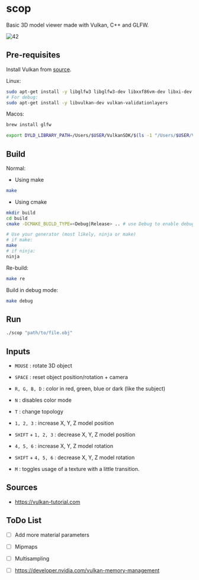 # scop

Basic 3D model viewer made with Vulkan, C++ and GLFW.

![42](https://i.ibb.co/ZcKRgJX/Virtual-Box-ubuntu-12-02-2024-15-19-50.png)

## Pre-requisites

Install Vulkan from [source](https://vulkan.lunarg.com/).

Linux:

```bash
sudo apt-get install -y libglfw3 libglfw3-dev libxxf86vm-dev libxi-dev
# For debug:
sudo apt-get install -y libvulkan-dev vulkan-validationlayers
```

Macos:

```bash
brew install glfw

export DYLD_LIBRARY_PATH=/Users/$USER/VulkanSDK/$(ls -1 "/Users/$USER/VulkanSDK" | sort -V | tail -n 1)/macOS/lib/:$DYLD_LIBRARY_PATH
```

## Build

Normal:

- Using make 
```bash
make
```
- Using cmake
```bash
mkdir build
cd build
cmake -DCMAKE_BUILD_TYPE=<Debug|Release> .. # use Debug to enable debug mode

# Use your generator (most likely, ninja or make)
# if make:
make
# if ninja:
ninja
```

Re-build:

```bash
make re
```

Build in debug mode:

```bash
make debug
```

## Run

```bash
./scop "path/to/file.obj"
```

## Inputs

- `MOUSE` : rotate 3D object

- `SPACE` : reset object position/rotation + camera

- `R, G, B, D` : color in red, green, blue or dark (like the subject)
- `N` : disables color mode

- `T` : change topology

- `1, 2, 3` : increase X, Y, Z model position

- `SHIFT` + `1, 2, 3` : decrease X, Y, Z model position

- `4, 5, 6` : increase X, Y, Z model rotation

- `SHIFT` + `4, 5, 6` : decrease X, Y, Z model rotation

- `M` : toggles usage of a texture with a little transition.

## Sources

- https://vulkan-tutorial.com

## ToDo List

- [ ] Add more material parameters

- [ ] Mipmaps

- [ ] Multisampling

- [ ] https://developer.nvidia.com/vulkan-memory-management
